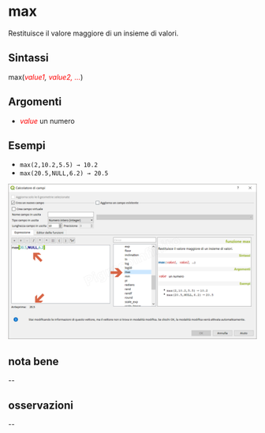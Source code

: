 # max

Restituisce il valore maggiore di un insieme di valori.

## Sintassi

max(_<span style="color:red;">value1</span>, <span style="color:red;">value2<span style="color:red;">, <span style="color:red;">…</span>_)

## Argomenti

* _<span style="color:red;">value</span>_ un numero

## Esempi

* `max(2,10.2,5.5) → 10.2`
* `max(20.5,NULL,6.2) → 20.5`

![](/img/matematica/max/max1.png)

## nota bene

--

## osservazioni

--
